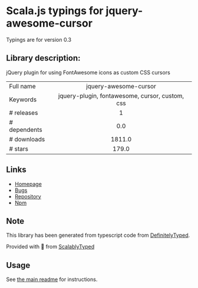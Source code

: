 
# Scala.js typings for jquery-awesome-cursor

Typings are for version 0.3

## Library description:
jQuery plugin for using FontAwesome icons as custom CSS cursors

|                    |                 |
| ------------------ | :-------------: |
| Full name          | jquery-awesome-cursor |
| Keywords           | jquery-plugin, fontawesome, cursor, custom, css |
| # releases         | 1 |
| # dependents       | 0.0 |
| # downloads        | 1811.0 |
| # stars            | 179.0 |

## Links
- [Homepage](https://jwarby.github.io/jquery-awesome-cursor)
- [Bugs](http://github.com/jwarby/jquery-awesome-cursor/issues)
- [Repository](https://github.com/jwarby/jquery-awesome-cursor)
- [Npm](https://www.npmjs.com/package/jquery-awesome-cursor)
    


## Note
This library has been generated from typescript code from [DefinitelyTyped](https://definitelytyped.org).

Provided with :purple_heart: from [ScalablyTyped](https://github.com/oyvindberg/ScalablyTyped)

## Usage
See [the main readme](../../readme.md) for instructions.


